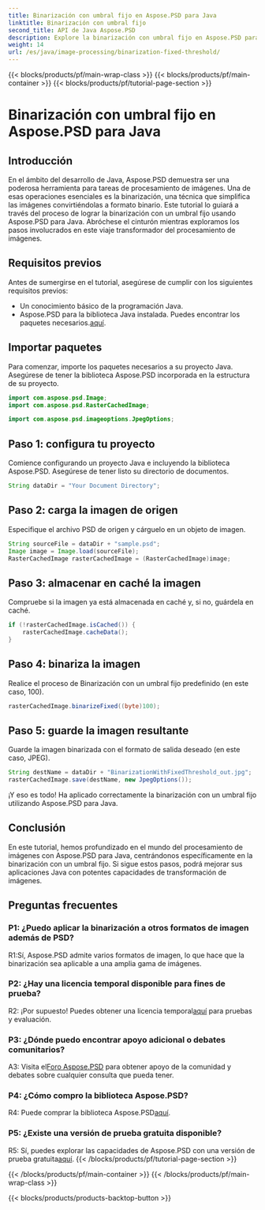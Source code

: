 ```yaml
---
title: Binarización con umbral fijo en Aspose.PSD para Java
linktitle: Binarización con umbral fijo
second_title: API de Java Aspose.PSD
description: Explore la binarización con umbral fijo en Aspose.PSD para Java. Transforme imágenes sin problemas con nuestra guía paso a paso.
weight: 14
url: /es/java/image-processing/binarization-fixed-threshold/
---
```


{{< blocks/products/pf/main-wrap-class >}}
{{< blocks/products/pf/main-container >}}
{{< blocks/products/pf/tutorial-page-section >}}

# Binarización con umbral fijo en Aspose.PSD para Java

## Introducción

En el ámbito del desarrollo de Java, Aspose.PSD demuestra ser una poderosa herramienta para tareas de procesamiento de imágenes. Una de esas operaciones esenciales es la binarización, una técnica que simplifica las imágenes convirtiéndolas a formato binario. Este tutorial lo guiará a través del proceso de lograr la binarización con un umbral fijo usando Aspose.PSD para Java. Abróchese el cinturón mientras exploramos los pasos involucrados en este viaje transformador del procesamiento de imágenes.

## Requisitos previos

Antes de sumergirse en el tutorial, asegúrese de cumplir con los siguientes requisitos previos:

- Un conocimiento básico de la programación Java.
-  Aspose.PSD para la biblioteca Java instalada. Puedes encontrar los paquetes necesarios.[aquí](https://releases.aspose.com/psd/java/).

## Importar paquetes

Para comenzar, importe los paquetes necesarios a su proyecto Java. Asegúrese de tener la biblioteca Aspose.PSD incorporada en la estructura de su proyecto.

```java
import com.aspose.psd.Image;
import com.aspose.psd.RasterCachedImage;

import com.aspose.psd.imageoptions.JpegOptions;
```

## Paso 1: configura tu proyecto

Comience configurando un proyecto Java e incluyendo la biblioteca Aspose.PSD. Asegúrese de tener listo su directorio de documentos.

```java
String dataDir = "Your Document Directory";
```

## Paso 2: carga la imagen de origen

Especifique el archivo PSD de origen y cárguelo en un objeto de imagen.

```java
String sourceFile = dataDir + "sample.psd";
Image image = Image.load(sourceFile);
RasterCachedImage rasterCachedImage = (RasterCachedImage)image;
```

## Paso 3: almacenar en caché la imagen

Compruebe si la imagen ya está almacenada en caché y, si no, guárdela en caché.

```java
if (!rasterCachedImage.isCached()) {
    rasterCachedImage.cacheData();
}
```

## Paso 4: binariza la imagen

Realice el proceso de Binarización con un umbral fijo predefinido (en este caso, 100).

```java
rasterCachedImage.binarizeFixed((byte)100);
```

## Paso 5: guarde la imagen resultante

Guarde la imagen binarizada con el formato de salida deseado (en este caso, JPEG).

```java
String destName = dataDir + "BinarizationWithFixedThreshold_out.jpg";
rasterCachedImage.save(destName, new JpegOptions());
```

¡Y eso es todo! Ha aplicado correctamente la binarización con un umbral fijo utilizando Aspose.PSD para Java.

## Conclusión

En este tutorial, hemos profundizado en el mundo del procesamiento de imágenes con Aspose.PSD para Java, centrándonos específicamente en la binarización con un umbral fijo. Si sigue estos pasos, podrá mejorar sus aplicaciones Java con potentes capacidades de transformación de imágenes.

## Preguntas frecuentes

### P1: ¿Puedo aplicar la binarización a otros formatos de imagen además de PSD?

R1:Sí, Aspose.PSD admite varios formatos de imagen, lo que hace que la binarización sea aplicable a una amplia gama de imágenes.

### P2: ¿Hay una licencia temporal disponible para fines de prueba?

 R2: ¡Por supuesto! Puedes obtener una licencia temporal[aquí](https://purchase.aspose.com/temporary-license/) para pruebas y evaluación.

### P3: ¿Dónde puedo encontrar apoyo adicional o debates comunitarios?

 A3: Visita el[Foro Aspose.PSD](https://forum.aspose.com/c/psd/34) para obtener apoyo de la comunidad y debates sobre cualquier consulta que pueda tener.

### P4: ¿Cómo compro la biblioteca Aspose.PSD?

 R4: Puede comprar la biblioteca Aspose.PSD[aquí](https://purchase.aspose.com/buy).

### P5: ¿Existe una versión de prueba gratuita disponible?

 R5: Sí, puedes explorar las capacidades de Aspose.PSD con una versión de prueba gratuita[aquí](https://releases.aspose.com/).
{{< /blocks/products/pf/tutorial-page-section >}}

{{< /blocks/products/pf/main-container >}}
{{< /blocks/products/pf/main-wrap-class >}}

{{< blocks/products/products-backtop-button >}}
